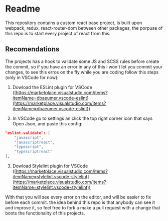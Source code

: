 # Readme
This repository contains a custom react base project, is built upon webpack, redux, react-router-dom between other packages, the porpuse of this repo is to start every project of react from this.
## Recomendations
The projects has a hook to validate some JS and SCSS rules before create the commit, so if you have an error in any of this i won't let you commit your changes, to see this erros on the fly while you are coding follow this steps (only in VSCode for now):

1. Dowload the ESLint plugin for VSCode ([https://marketplace.visualstudio.com/items?itemName=dbaeumer.vscode-eslint](https://marketplace.visualstudio.com/items?itemName=dbaeumer.vscode-eslint))

2. In VSCode go to settings an click the top right corner icon that says Open Json, and paste this config: 
```json
"eslint.validate": [
	"javascript",
	"javascriptreact",
	"typescript",
	"typescriptreact"
],
```
3. Dowload Stylelint plugin for VSCode ([https://marketplace.visualstudio.com/items?itemName=stylelint.vscode-stylelint](https://marketplace.visualstudio.com/items?itemName=stylelint.vscode-stylelint))

With that you will see every error on the editor, and will be easier to fix before each commit.
the idea behind this repo is that anybody can see it and improve it, so feel free to fork a make a pull request with a change that boots the functionality of this projects.